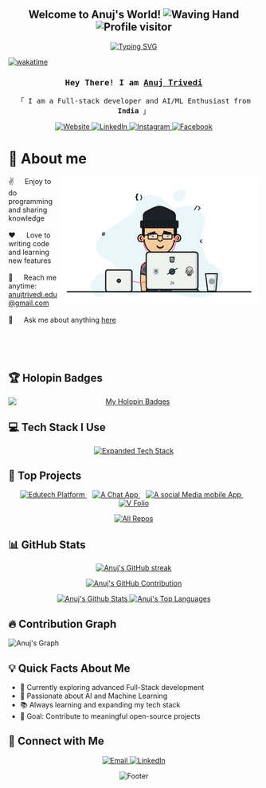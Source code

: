 <h2 align="center">
  Welcome to Anuj's World! 
  <img src="https://media.giphy.com/media/hvRJCLFzcasrR4ia7z/giphy.gif" width="28" alt="Waving Hand">
  <img src="https://komarev.com/ghpvc/?username=aasn0119&label=Visitors&color=0e75b6&style=flat" alt="Profile visitor">
</h2>

<p align="center">
  <a href="https://github.com/aasn0119">
    <img src="https://readme-typing-svg.herokuapp.com/?lines=Self%20Taught%20Programmer;Full%20Stack%20Developer;2%2B%20years%20of%20coding%20experience;Always%20learning%20new%20things&center=true&width=500&height=50&color=7F3FBF&background=000000" alt="Typing SVG">
  </a>
</p>

[![wakatime](https://wakatime.com/badge/user/89094640-58e3-41ed-b5db-3fd94be2bc86.svg)](https://wakatime.com/@89094640-58e3-41ed-b5db-3fd94be2bc86)

<h3 align="center">
  <samp>
    Hey There! I am <b><a target="_blank" href="https://anuj-vfolio.netlify.app">Anuj Trivedi</a></b>
  </samp>
</h3>

<p align="center"> 
  <samp>
    「 I am a Full-stack developer and AI/ML Enthusiast from <b>India</b> 」
  </samp>
</p>

<p align="center">
 <a href="https://anuj-vfolio.netlify.app" target="blank">
  <img src="https://img.shields.io/badge/Website-DC143C?style=for-the-badge&logo=medium&logoColor=white" alt="Website">
 </a>
 <a href="https://www.linkedin.com/in/anuj-abhi-s019" target="_blank">
  <img src="https://img.shields.io/badge/LinkedIn-0077B5?style=for-the-badge&logo=linkedin&logoColor=white" alt="LinkedIn">
 </a>
 <a href="https://www.instagram.com/anuj_trivedi_19/" target="_blank">
  <img src="https://img.shields.io/badge/Instagram-fe4164?style=for-the-badge&logo=instagram&logoColor=white" alt="Instagram">
 </a> 
 <a href="https://facebook.com/anuj.trivedi.7315" target="_blank">
  <img src="https://img.shields.io/badge/Facebook-20BEFF?&style=for-the-badge&logo=facebook&logoColor=white" alt="Facebook">
 </a> 
</p>

# 🚀 About me

<p>
 <img align="right" width="400" src="./assets/programmer.gif" alt="Coding gif">
  
 ✌️ &emsp; Enjoy to do programming and sharing knowledge <br/><br/>
 ❤️ &emsp; Love to writing code and learning new features<br/><br/>
 📧 &emsp; Reach me anytime: anujtrivedi.edu@gmail.com<br/><br/>
 💬 &emsp; Ask me about anything [here](https://github.com/aasn0119/aasn0119/issues)
</p>

<br/>
<br/>
<br/>

## 🏆 Holopin Badges

<p align="center">
  <a href="https://holopin.io/@aasn0119">
    <img src="https://holopin.me/aasn0119" alt="My Holopin Badges" width="800" style="display: block; margin:auto;" onerror="this.onerror=null; this.src='YOUR_FALLBACK_IMAGE_URL';">
  </a>
</p>

## 💻 Tech Stack I Use

<p align="center">
  <a href="https://skillicons.dev">
    <img src="https://skillicons.dev/icons?i=js,typescript,react,nodejs,html,css,sass,tailwind,bootstrap,python,java,cpp,c,git,vscode,sublime,replit,codepen,vercel,netlify,mongodb,graphql,firebase,redux,nextjs,webpack" alt="Expanded Tech Stack">
  </a>
</p>

## 🌟 Top Projects

<p align="center">
  <a href="https://github.com/aasn0119/StudyNotion--An-Edutech-Platform">
    <img src="https://github-readme-stats.vercel.app/api/pin/?username=aasn0119&repo=StudyNotion--An-Edutech-Platform&theme=radical" alt="Edutech Platform">
  </a>&nbsp;&nbsp;
  <a href="https://github.com/aasn0119/project-zeus">
    <img src="https://github-readme-stats.vercel.app/api/pin/?username=aasn0119&repo=project-zeus&theme=radical" alt="A Chat App">
  </a>&nbsp;&nbsp;
  <a href="https://github.com/aasn0119/aora">
    <img src="https://github-readme-stats.vercel.app/api/pin/?username=aasn0119&repo=aora&theme=radical" alt="A social Media mobile App">
  </a>&nbsp;&nbsp;
  <a href="https://github.com/aasn0119/v-folio">
    <img src="https://github-readme-stats.vercel.app/api/pin/?username=aasn0119&repo=v-folio&theme=radical" alt="V Folio">
  </a>
</p>

<p align="center">
  <a href="https://github.com/aasn0119?tab=repositories" target="_blank">
    <img alt="All Repos" title="All Repositories" src="https://img.shields.io/badge/-All%20Repos-2962FF?style=for-the-badge&logo=koding&logoColor=white">
  </a>
</p>

## 📊 GitHub Stats

<p align="center">
  <a href="https://github.com/aasn0119">
    <img src="https://github-readme-streak-stats.herokuapp.com?user=aasn0119&theme=radical&border=7F3FBF&background=0D1117" alt="Anuj's GitHub streak">
  </a>
</p>

<p align="center">
  <a href="https://github.com/aasn0119">
    <img src="http://github-profile-summary-cards.vercel.app/api/cards/profile-details?username=aasn0119&theme=radical" alt="Anuj's GitHub Contribution">
  </a>
</p>

<p align="center">
  <a href="https://github.com/aasn0119">
    <img alt="Anuj's Github Stats" src="http://github-profile-summary-cards.vercel.app/api/cards/stats?username=aasn0119&theme=radical" height="192px" width="49.5%">
  </a>
  <a href="https://github.com/aasn0119">
    <img alt="Anuj's Top Languages" src="http://github-profile-summary-cards.vercel.app/api/cards/most-commit-language?username=aasn0119&theme=radical" height="192px" width="49.5%">
  </a>
</p>

## 🔥 Contribution Graph

![Anuj's Graph](https://github-readme-activity-graph.vercel.app/graph?username=aasn0119&custom_title=Anuj%20Trivedi%27s%20GitHub%20Activity%20Graph&bg_color=0D1117&color=7F3FBF&line=7F3FBF&point=7F3FBF&area_color=FFFFFF&title_color=FFFFFF&area=true)

## 💡 Quick Facts About Me

- 🌱 Currently exploring advanced Full-Stack development
- 🤖 Passionate about AI and Machine Learning
- 📚 Always learning and expanding my tech stack
- 🎯 Goal: Contribute to meaningful open-source projects

## 🤝 Connect with Me

<p align="center">
 <a href="mailto:anujtrivedi.edu@gmail.com">
  <img src="https://img.shields.io/badge/Email-D14836?style=for-the-badge&logo=gmail&logoColor=white" alt="Email">
 </a>
 <a href="https://www.linkedin.com/in/anuj-abhi-s019" target="_blank">
  <img src="https://img.shields.io/badge/Let's%20Connect-LinkedIn-0077B5?style=for-the-badge&logo=linkedin&logoColor=white" alt="LinkedIn">
 </a>
</p>

<p align="center">
  <img src="https://capsule-render.vercel.app/api?type=waving&color=gradient&height=100&section=footer&text=Thank%20You%20for%20Visiting!&fontSize=30" alt="Footer">
</p>